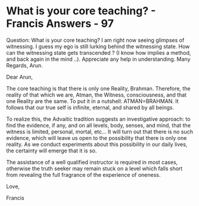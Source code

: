 # What is your core teaching? - Francis Answers - 97

Question: What is your core teaching? I am right now seeing glimpses of witnessing. I guess my ego is still lurking behind the witnessing state. How can the witnessing state gets transcended ? (I know how implies a method, and back again in the mind ..). Appreciate any help in understanding. Many Regards, Arun.

Dear Arun,

The core teaching is that there is only one Reality, Brahman. Therefore, the reality of that which we are, Atman, the Witness, consciousness, and that one Reality are the same. To put it in a nutshell: ATMAN=BRAHMAN. It follows that our true self is infinite, eternal, and shared by all beings.

To realize this, the Advaitic tradition suggests an investigative approach: to find the evidence, if any, and on all levels, body, senses, and mind, that the witness is limited, personal, mortal, etc... It will turn out that there is no such evidence, which will leave us open to the possibility that there is only one reality. As we conduct experiments about this possibility in our daily lives, the certainty will emerge that it is so.

The assistance of a well qualified instructor is required in most cases, otherwise the truth seeker may remain stuck on a level which falls short from revealing the full fragrance of the experience of oneness.

Love,

Francis

